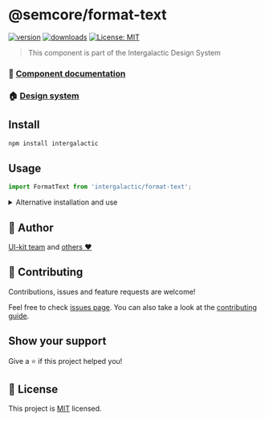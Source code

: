 # @semcore/format-text

[![version](https://img.shields.io/npm/v/@semcore/format-text.svg)](https://www.npmjs.com/@semcore/format-text)
[![downloads](https://img.shields.io/npm/dt/@semcore/format-text.svg)](https://www.npmjs.com/package/@semcore/format-text)
[![License: MIT](https://img.shields.io/badge/License-MIT-green.svg)](https://github.com/semrush/intergalactic/blob/master/LICENSE)

> This component is part of the Intergalactic Design System

### 📖 [Component documentation](intergalactic/style/typography/typography-api/#formattext)

### 🏠 [Design system](https://developer.semrush.com/intergalactic/)

## Install

```sh
npm install intergalactic
```

## Usage

```jsx
import FormatText from 'intergalactic/format-text';
```

<details>
  <summary>Alternative installation and use</summary>

**We do not recommend this usage path due to possible dependency and update issues.**

### Install

You can only install one package from the design system

```sh
npm install @semcore/format-text @semcore/core
```

`@semcore/core` - _is the basic package by which we create our components, and it contains all of the common logic
of the components that is discussed below. There should only be one version of the package in the project._

### Usage

You can use the package the same way but without `/ui/` in the import path.

```jsx
import FormatText from '@semcore/format-text';
```

</details>

## 👤 Author

[UI-kit team](https://github.com/semrush/intergalactic/blob/master/MAINTAINERS) and [others ❤️](https://github.com/semrush/intergalactic/graphs/contributors)

## 🤝 Contributing

Contributions, issues and feature requests are welcome!

Feel free to check [issues page](https://github.com/semrush/intergalactic/issues). You can also take a look at the [contributing guide](https://github.com/semrush/intergalactic/blob/master/CONTRIBUTING.md).

## Show your support

Give a ⭐️ if this project helped you!

## 📝 License

This project is [MIT](https://github.com/semrush/intergalactic/blob/master/LICENSE) licensed.
